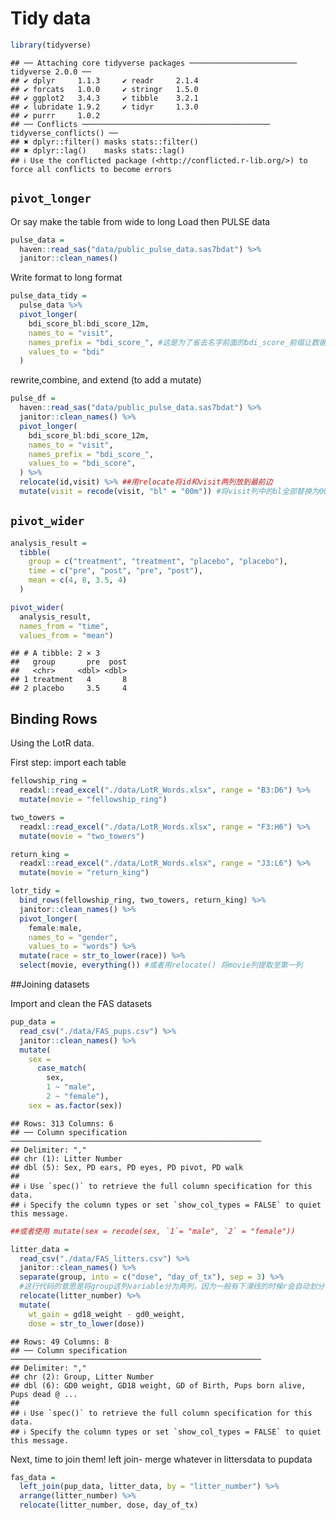 Tidy data
================

``` r
library(tidyverse)
```

    ## ── Attaching core tidyverse packages ──────────────────────── tidyverse 2.0.0 ──
    ## ✔ dplyr     1.1.3     ✔ readr     2.1.4
    ## ✔ forcats   1.0.0     ✔ stringr   1.5.0
    ## ✔ ggplot2   3.4.3     ✔ tibble    3.2.1
    ## ✔ lubridate 1.9.2     ✔ tidyr     1.3.0
    ## ✔ purrr     1.0.2     
    ## ── Conflicts ────────────────────────────────────────── tidyverse_conflicts() ──
    ## ✖ dplyr::filter() masks stats::filter()
    ## ✖ dplyr::lag()    masks stats::lag()
    ## ℹ Use the conflicted package (<http://conflicted.r-lib.org/>) to force all conflicts to become errors

## `pivot_longer`

Or say make the table from wide to long Load then PULSE data

``` r
pulse_data =
  haven::read_sas("data/public_pulse_data.sas7bdat") %>%
  janitor::clean_names() 
```

Write format to long format

``` r
pulse_data_tidy =
  pulse_data %>%
  pivot_longer(
    bdi_score_bl:bdi_score_12m,
    names_to = "visit",
    names_prefix = "bdi_score_", #这是为了省去名字前面的bdi_score_前缀让数据看起来更简洁
    values_to = "bdi"
  )
```

rewrite,combine, and extend (to add a mutate)

``` r
pulse_df =
  haven::read_sas("data/public_pulse_data.sas7bdat") %>% 
  janitor::clean_names() %>% 
  pivot_longer(
    bdi_score_bl:bdi_score_12m,
    names_to = "visit",
    names_prefix = "bdi_score_",
    values_to = "bdi_score",
  ) %>% 
  relocate(id,visit) %>% ##用relocate将id和visit两列放到最前边
  mutate(visit = recode(visit, "bl" = "00m")) #将visit列中的bl全部替换为00m,p8105.com上针对这一步有不同做法
```

## `pivot_wider`

``` r
analysis_result = 
  tibble(
    group = c("treatment", "treatment", "placebo", "placebo"),
    time = c("pre", "post", "pre", "post"),
    mean = c(4, 8, 3.5, 4)
  )
```

``` r
pivot_wider(
  analysis_result, 
  names_from = "time", 
  values_from = "mean")
```

    ## # A tibble: 2 × 3
    ##   group       pre  post
    ##   <chr>     <dbl> <dbl>
    ## 1 treatment   4       8
    ## 2 placebo     3.5     4

## Binding Rows

Using the LotR data.

First step: import each table

``` r
fellowship_ring = 
  readxl::read_excel("./data/LotR_Words.xlsx", range = "B3:D6") %>% 
  mutate(movie = "fellowship_ring")

two_towers = 
  readxl::read_excel("./data/LotR_Words.xlsx", range = "F3:H6") %>% 
  mutate(movie = "two_towers")

return_king = 
  readxl::read_excel("./data/LotR_Words.xlsx", range = "J3:L6") %>% 
  mutate(movie = "return_king")
```

``` r
lotr_tidy = 
  bind_rows(fellowship_ring, two_towers, return_king) %>% 
  janitor::clean_names() %>% 
  pivot_longer(
    female:male,
    names_to = "gender", 
    values_to = "words") %>% 
  mutate(race = str_to_lower(race)) %>% 
  select(movie, everything()) #或者用relocate() 将movie列提取至第一列
```

\##Joining datasets

Import and clean the FAS datasets

``` r
pup_data = 
  read_csv("./data/FAS_pups.csv") %>% 
  janitor::clean_names() %>% 
  mutate(
    sex = 
      case_match(
        sex, 
        1 ~ "male", 
        2 ~ "female"),
    sex = as.factor(sex)) 
```

    ## Rows: 313 Columns: 6
    ## ── Column specification ────────────────────────────────────────────────────────
    ## Delimiter: ","
    ## chr (1): Litter Number
    ## dbl (5): Sex, PD ears, PD eyes, PD pivot, PD walk
    ## 
    ## ℹ Use `spec()` to retrieve the full column specification for this data.
    ## ℹ Specify the column types or set `show_col_types = FALSE` to quiet this message.

``` r
##或者使用 mutate(sex = recode(sex, `1`= "male", `2` = "female"))

litter_data = 
  read_csv("./data/FAS_litters.csv") %>%  
  janitor::clean_names() %>% 
  separate(group, into = c("dose", "day_of_tx"), sep = 3) %>% 
  #这行代码的意思是将group这列variable分为两列，因为一般有下滑线的时候r会自动划分，但这里没有，我们需要使用sep指令表示在第三个character后进行划分
  relocate(litter_number) %>% 
  mutate(
    wt_gain = gd18_weight - gd0_weight,
    dose = str_to_lower(dose))
```

    ## Rows: 49 Columns: 8
    ## ── Column specification ────────────────────────────────────────────────────────
    ## Delimiter: ","
    ## chr (2): Group, Litter Number
    ## dbl (6): GD0 weight, GD18 weight, GD of Birth, Pups born alive, Pups dead @ ...
    ## 
    ## ℹ Use `spec()` to retrieve the full column specification for this data.
    ## ℹ Specify the column types or set `show_col_types = FALSE` to quiet this message.

Next, time to join them! left join- merge whatever in littersdata to
pupdata

``` r
fas_data = 
  left_join(pup_data, litter_data, by = "litter_number") %>% 
  arrange(litter_number) %>% 
  relocate(litter_number, dose, day_of_tx)
```
